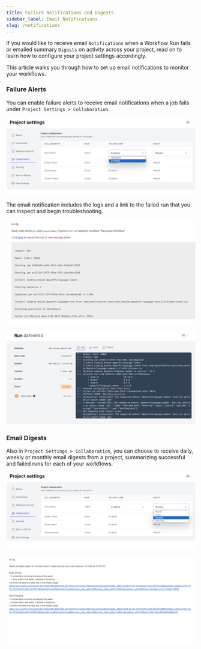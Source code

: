 ```yaml
---
title: Failure Notifications and Digests
sidebar_label: Email Notifications
slug: /notifications
---
```


If you would like to receive email `Notifications` when a Workflow Run fails or
emailed summary `Digests` on activity across your project, read on to learn how
to configure your project settings accordingly.

This article walks you through how to set up email notifications to monitor your
workflows.

### Failure Alerts

You can enable failure alerts to receive email notifications when a job fails
under `Project Settings > Collaboration`.

![Failure Alert](/img/lightning_failure_alert.png)

The email notification includes the logs and a link to the failed run that you
can inspect and begin troubleshooting.

![Failure Email](/img/lightning_failure_email.png)

![Failure Run](/img/lightning_failed_run.png)

### Email Digests

Also in `Project Settings > Collaboration`, you can choose to receive daily,
weekly or monthly email digests from a project, summarizing successful and
failed runs for each of your workflows.

![Digest Email Setting](/img/lightning_digest.png)

![Digest Email](/img/lightning_weekly_digest.png)
